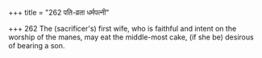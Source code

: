 +++
title = "262 पति-व्रता धर्मपत्नी"

+++
262	The (sacrificer's) first wife, who is faithful and intent on the worship of the manes, may eat the middle-most cake, (if she be) desirous of bearing a son.